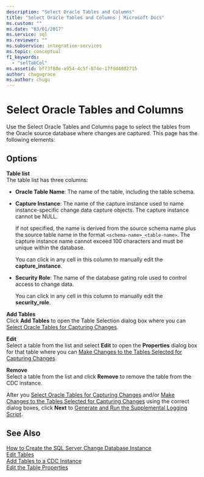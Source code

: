 ```yaml
---
description: "Select Oracle Tables and Columns"
title: "Select Oracle Tables and Columns | Microsoft Docs"
ms.custom: ""
ms.date: "03/01/2017"
ms.service: sql
ms.reviewer: ""
ms.subservice: integration-services
ms.topic: conceptual
f1_keywords: 
  - "selTabCol"
ms.assetid: bf73f80e-a954-4c5f-874e-17fdd4082715
author: chugugrace
ms.author: chugu
---
```

# Select Oracle Tables and Columns

  Use the Select Oracle Tables and Columns page to select the tables from the Oracle source database where changes are captured. This page has the following elements:  
  
## Options  
 **Table list**  
 The table list has three columns:  
  
-   **Oracle Table Name**: The name of the table, including the table schema.  
  
-   **Capture Instance**: The name of the capture instance used to name instance-specific change data capture objects. The capture instance cannot be NULL.  
  
     If not specified, the name is derived from the source schema name plus the source table name in the format `<schema-name>_<table-name>`. The capture instance name cannot exceed 100 characters and must be unique within the database.  
  
     You can click in any cell in this column to manually edit the **capture_instance**.  
  
-   **Security Role**: The name of the database gating role used to control access to change data.  
  
     You can click in any cell in this column to manually edit the **security_role**.  
  
 **Add Tables**  
 Click **Add Tables** to open the Table Selection dialog box where you can [Select Oracle Tables for Capturing Changes](../../integration-services/change-data-capture/select-oracle-tables-for-capturing-changes.md).  
  
 **Edit**  
 Select a table from the list and select **Edit** to open the **Properties** dialog box for that table where you can [Make Changes to the Tables Selected for Capturing Changes](../../integration-services/change-data-capture/make-changes-to-the-tables-selected-for-capturing-changes.md).  
  
 **Remove**  
 Select a table from the list and click **Remove** to remove the table from the CDC instance.  
  
 After you [Select Oracle Tables for Capturing Changes](../../integration-services/change-data-capture/select-oracle-tables-for-capturing-changes.md) and/or [Make Changes to the Tables Selected for Capturing Changes](../../integration-services/change-data-capture/make-changes-to-the-tables-selected-for-capturing-changes.md) using the correct dialog boxes, click **Next** to [Generate and Run the Supplemental Logging Script](../../integration-services/change-data-capture/generate-and-run-the-supplemental-logging-script.md).  
  
## See Also  
 [How to Create the SQL Server Change Database Instance](../../integration-services/change-data-capture/how-to-create-the-sql-server-change-database-instance.md)   
 [Edit Tables](../../integration-services/change-data-capture/edit-tables.md)   
 [Add Tables to a CDC Instance](../../integration-services/change-data-capture/add-tables-to-a-cdc-instance.md)   
 [Edit the Table Properties](../../integration-services/change-data-capture/edit-the-table-properties.md)  
  
  
